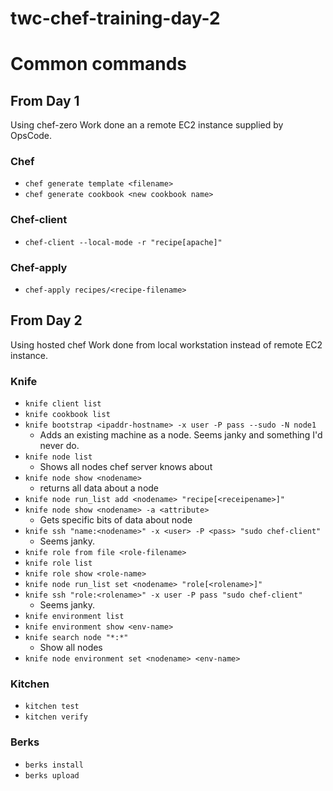 twc-chef-training-day-2
===============

# Common commands

## From Day 1
Using chef-zero
Work done an a remote EC2 instance supplied by OpsCode.

### Chef
- `chef generate template <filename>`
- `chef generate cookbook <new cookbook name>`

### Chef-client
- `chef-client --local-mode -r "recipe[apache]"`

### Chef-apply
- `chef-apply recipes/<recipe-filename>`

## From Day 2
Using hosted chef
Work done from local workstation instead of remote EC2 instance.

### Knife
- `knife client list`
- `knife cookbook list`
- `knife bootstrap <ipaddr-hostname> -x user -P pass --sudo -N node1`
  - Adds an existing machine as a node.  Seems janky and something I'd never do.
- `knife node list`
  - Shows all nodes chef server knows about
- `knife node show <nodename>`
  - returns all data about a node
- `knife node run_list add <nodename> "recipe[<receipename>]"`
- `knife node show <nodename> -a <attribute>`
  - Gets specific bits of data about node
- `knife ssh "name:<nodename>" -x <user> -P <pass> "sudo chef-client"`
  - Seems janky.
- `knife role from file <role-filename>`
- `knife role list`
- `knife role show <role-name>`
- `knife node run_list set <nodename> "role[<rolename>]"`
- `knife ssh "role:<rolename>" -x user -P pass "sudo chef-client"`
  - Seems janky.
- `knife environment list`
- `knife environment show <env-name>`
- `knife search node "*:*"`
  - Show all nodes
- `knife node environment set <nodename> <env-name>`

### Kitchen
- `kitchen test`
- `kitchen verify`

### Berks
- `berks install`
- `berks upload`
